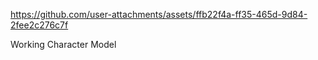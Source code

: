 

https://github.com/user-attachments/assets/ffb22f4a-ff35-465d-9d84-2fee2c276c7f

Working Character Model

